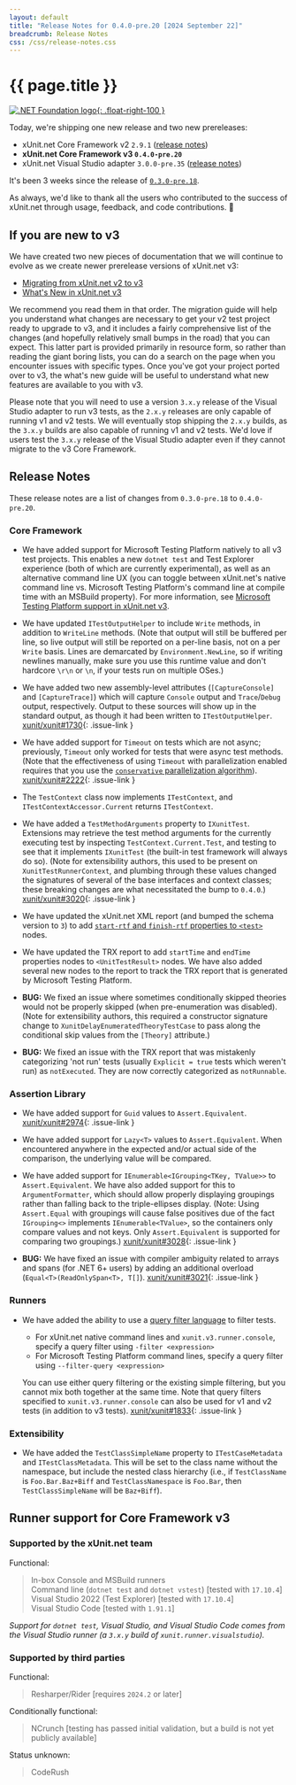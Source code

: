 ```yaml
---
layout: default
title: "Release Notes for 0.4.0-pre.20 [2024 September 22]"
breadcrumb: Release Notes
css: /css/release-notes.css
---
```


# {{ page.title }}

[![.NET Foundation logo](https://raw.githubusercontent.com/xunit/media/main/dotnet-foundation.svg){: .float-right-100 }](https://dotnetfoundation.org/projects/project-detail/xunit)

Today, we're shipping one new release and two new prereleases:

* xUnit.net Core Framework v2 `2.9.1` ([release notes](/releases/v2/2.9.1))
* **xUnit.net Core Framework v3 `0.4.0-pre.20`**
* xUnit.net Visual Studio adapter `3.0.0-pre.35` ([release notes](/releases/visualstudio/3.0.0-pre.35))

It's been 3 weeks since the release of [`0.3.0-pre.18`](0.3.0-pre.18).

As always, we'd like to thank all the users who contributed to the success of xUnit.net through usage, feedback, and code contributions. 🎉

## If you are new to v3

We have created two new pieces of documentation that we will continue to evolve as we create newer prerelease versions of xUnit.net v3:

* [Migrating from xUnit.net v2 to v3](/docs/getting-started/v3/migration)
* [What's New in xUnit.net v3](/docs/getting-started/v3/whats-new)

We recommend you read them in that order. The migration guide will help you understand what changes are necessary to get your v2 test project ready to upgrade to v3, and it includes a fairly comprehensive list of the changes (and hopefully relatively small bumps in the road) that you can expect. This latter part is provided primarily in resource form, so rather than reading the giant boring lists, you can do a search on the page when you encounter issues with specific types. Once you've got your project ported over to v3, the what's new guide will be useful to understand what new features are available to you with v3.

Please note that you will need to use a version `3.x.y` release of the Visual Studio adapter to run v3 tests, as the `2.x.y` releases are only capable of running v1 and v2 tests. We will eventually stop shipping the `2.x.y` builds, as the `3.x.y` builds are also capable of running v1 and v2 tests. We'd love if users test the `3.x.y` release of the Visual Studio adapter even if they cannot migrate to the v3 Core Framework.

## Release Notes

These release notes are a list of changes from `0.3.0-pre.18` to `0.4.0-pre.20`.

### Core Framework

* We have added support for Microsoft Testing Platform natively to all v3 test projects. This enables a new `dotnet test` and Test Explorer experience (both of which are currently experimental), as well as an alternative command line UX (you can toggle between xUnit.net's native command line vs. Microsoft Testing Platform's command line at compile time with an MSBuild property). For more information, see [Microsoft Testing Platform support in xUnit.net v3](/docs/getting-started/v3/microsoft-testing-platform).

* We have updated `ITestOutputHelper` to include `Write` methods, in addition to `WriteLine` methods. (Note that output will still be buffered per line, so live output will still be reported on a per-line basis, not on a per `Write` basis. Lines are demarcated by `Environment.NewLine`, so if writing newlines manually, make sure you use this runtime value and don't hardcore `\r\n` or `\n`, if your tests run on multiple OSes.)

* We have added two new assembly-level attributes (`[CaptureConsole]` and `[CaptureTrace]`) which will capture `Console` output and `Trace`/`Debug` output, respectively. Output to these sources will show up in the standard output, as though it had been written to `ITestOutputHelper`. [xunit/xunit#1730](https://github.com/xunit/xunit/issues/1730){: .issue-link }

* We have added support for `Timeout` on tests which are not async; previously, `Timeout` only worked for tests that were async test methods. (Note that the effectiveness of using `Timeout` with parallelization enabled requires that you use the [`conservative` parallelization algorithm](/docs/configuration-files#parallelAlgorithm)). [xunit/xunit#2222](https://github.com/xunit/xunit/issues/2222){: .issue-link }

* The `TestContext` class now implements `ITestContext`, and `ITestContextAccessor.Current` returns `ITestContext`.

* We have added a `TestMethodArguments` property to `IXunitTest`. Extensions may retrieve the test method arguments for the currently executing test by inspecting `TestContext.Current.Test`, and testing to see that it implements `IXunitTest` (the built-in test framework will always do so). (Note for extensibility authors, this used to be present on `XunitTestRunnerContext`, and plumbing through these values changed the signatures of several of the base interfaces and context classes; these breaking changes are what necessitated the bump to `0.4.0`.) [xunit/xunit#3020](https://github.com/xunit/xunit/issues/3020){: .issue-link }

* We have updated the xUnit.net XML report (and bumped the schema version to `3`) to add [`start-rtf` and `finish-rtf` properties to `<test>`](/docs/format-xml-v2#test) nodes.

* We have updated the TRX report to add `startTime` and `endTime` properties nodes to `<UnitTestResult>` nodes. We have also added several new nodes to the report to track the TRX report that is generated by Microsoft Testing Platform.

* **BUG:** We fixed an issue where sometimes conditionally skipped theories would not be properly skipped (when pre-enumeration was disabled). (Note for extensibility authors, this required a constructor signature change to `XunitDelayEnumeratedTheoryTestCase` to pass along the conditional skip values from the `[Theory]` attribute.)

* **BUG:** We fixed an issue with the TRX report that was mistakenly categorizing 'not run' tests (usually `Explicit = true` tests which weren't run) as `notExecuted`. They are now correctly categorized as `notRunnable`.

### Assertion Library

* We have added support for `Guid` values to `Assert.Equivalent`. [xunit/xunit#2974](https://github.com/xunit/xunit/issues/2974){: .issue-link }

* We have added support for `Lazy<T>` values to `Assert.Equivalent`. When encountered anywhere in the expected and/or actual side of the comparison, the underlying value will be compared.

* We have added support for `IEnumerable<IGrouping<TKey, TValue>>` to `Assert.Equivalent`. We have also added support for this to `ArgumentFormatter`, which should allow properly displaying groupings rather than falling back to the triple-ellipses display. (Note: Using `Assert.Equal` with groupings will cause false positives due of the fact `IGrouping<>` implements `IEnumerable<TValue>`, so the containers only compare values and not keys. Only `Assert.Equivalent` is supported for comparing two groupings.) [xunit/xunit#3028](https://github.com/xunit/xunit/issues/3028){: .issue-link }

* **BUG:** We have fixed an issue with compiler ambiguity related to arrays and spans (for .NET 6+ users) by adding an additional overload (`Equal<T>(ReadOnlySpan<T>, T[]`). [xunit/xunit#3021](https://github.com/xunit/xunit/issues/3021){: .issue-link }

### Runners

* We have added the ability to use a [query filter language](/docs/query-filter-language) to filter tests.

   * For xUnit.net native command lines and `xunit.v3.runner.console`, specify a query filter using `-filter <expression>`
   * For Microsoft Testing Platform command lines, specify a query filter using `--filter-query <expression>`

   You can use either query filtering or the existing simple filtering, but you cannot mix both together at the same time. Note that query filters specified to `xunit.v3.runner.console` can also be used for v1 and v2 tests (in addition to v3 tests). [xunit/xunit#1833](https://github.com/xunit/xunit/issues/1833){: .issue-link }

### Extensibility

* We have added the `TestClassSimpleName` property to `ITestCaseMetadata` and `ITestClassMetadata`. This will be set to the class name without the namespace, but include the nested class hierarchy (i.e., if `TestClassName` is `Foo.Bar.Baz+Biff` and `TestClassNamespace` is `Foo.Bar`, then `TestClassSimpleName` will be `Baz+Biff`).


## Runner support for Core Framework v3

### Supported by the xUnit.net team

Functional:

> <span class="glyphicon glyphicon-ok-sign"></span> In-box Console and MSBuild runners<br />
> <span class="glyphicon glyphicon-ok-sign"></span> Command line (`dotnet test` and `dotnet vstest`) [tested with `17.10.4`]<br />
> <span class="glyphicon glyphicon-ok-sign"></span> Visual Studio 2022 (Test Explorer) [tested with `17.10.4`]<br />
> <span class="glyphicon glyphicon-ok-sign"></span> Visual Studio Code [tested with `1.91.1`]

_Support for `dotnet test`, Visual Studio, and Visual Studio Code comes from the Visual Studio runner (a `3.x.y` build of `xunit.runner.visualstudio`)._

### Supported by third parties

Functional:

> <span class="glyphicon glyphicon-ok-sign"></span> Resharper/Rider [requires `2024.2` or later]

Conditionally functional:

> <span class="glyphicon glyphicon-info-sign"></span> NCrunch [testing has passed initial validation, but a build is not yet publicly available]

Status unknown:

> <span class="glyphicon glyphicon-question-sign"></span> CodeRush
